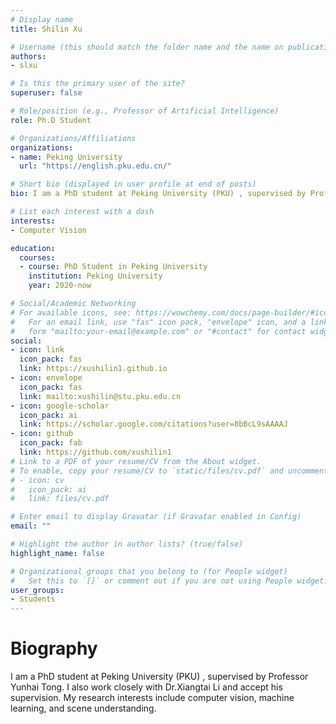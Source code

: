 ```yaml
---
# Display name
title: Shilin Xu

# Username (this should match the folder name and the name on publications)
authors:
- slxu

# Is this the primary user of the site?
superuser: false

# Role/position (e.g., Professor of Artificial Intelligence)
role: Ph.D Student

# Organizations/Affiliations
organizations:
- name: Peking University
  url: "https://english.pku.edu.cn/"

# Short bio (displayed in user profile at end of posts)
bio: I am a PhD student at Peking University (PKU) , supervised by Professor Yunhai Tong.

# List each interest with a dash
interests:
- Computer Vision

education:
  courses:
  - course: PhD Student in Peking University
    institution: Peking University
    year: 2020-now

# Social/Academic Networking
# For available icons, see: https://wowchemy.com/docs/page-builder/#icons
#   For an email link, use "fas" icon pack, "envelope" icon, and a link in the
#   form "mailto:your-email@example.com" or "#contact" for contact widget.
social:
- icon: link
  icon_pack: fas
  link: https://xushilin1.github.io
- icon: envelope
  icon_pack: fas
  link: mailto:xushilin@stu.pku.edu.cn
- icon: google-scholar
  icon_pack: ai
  link: https://scholar.google.com/citations?user=8bBcL9sAAAAJ
- icon: github
  icon_pack: fab
  link: https://github.com/xushilin1
# Link to a PDF of your resume/CV from the About widget.
# To enable, copy your resume/CV to `static/files/cv.pdf` and uncomment the lines below.
# - icon: cv
#   icon_pack: ai
#   link: files/cv.pdf

# Enter email to display Gravatar (if Gravatar enabled in Config)
email: ""

# Highlight the author in author lists? (true/false)
highlight_name: false

# Organizational groups that you belong to (for People widget)
#   Set this to `[]` or comment out if you are not using People widget.
user_groups:
- Students
---
```

# Biography

I am a PhD student at Peking University (PKU) , supervised by Professor Yunhai Tong. I also work closely with Dr.Xiangtai Li and accept his supervision. My research interests include computer vision, machine learning, and scene understanding.